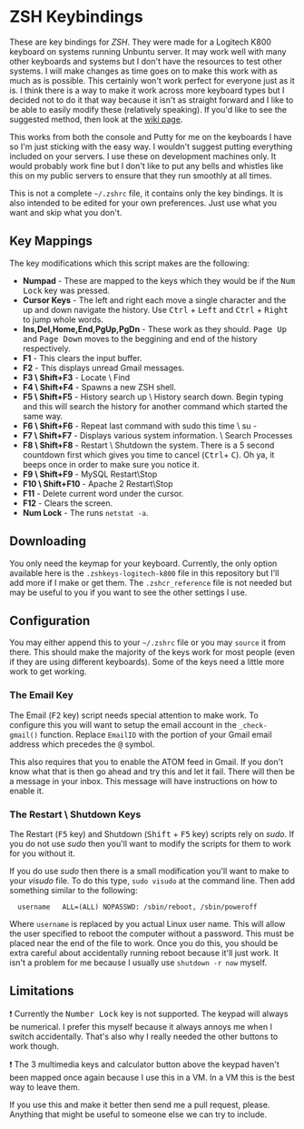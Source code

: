 ZSH Keybindings
===============

These are key bindings for *ZSH*. They were made for a Logitech K800 keyboard
on systems running Unbuntu server. It may work well with many other keyboards 
and systems but I don't have the resources to test other systems. I will make
changes as time goes on to make this work with as much as is possible. This 
certainly won't work perfect for everyone just as it is. I think there is
a way to make it work across more keyboard types but I decided not to do it
that way because it isn't as straight forward and I like to be able to easily
modify these (relatively speaking). If you'd like to see the suggested method,
then look at the [wiki page](http://zshwiki.org/home/zle/bindkeys).

This works from both the console and Putty for me on the keyboards I have so
I'm just sticking with the easy way. I wouldn't suggest putting everything
included on your servers. I use these on development machines only. It would
probably work fine but I don't like to put any bells and whistles like this 
on my public servers to ensure that they run smoothly at all times.

This is not a complete `~/.zshrc` file, it contains only the key bindings. It
is also intended to be edited for your own preferences. Just use what you want
and skip what you don't.


## Key Mappings ##
   The key modifications which this script makes are the following:


   - **Numpad** - These are mapped to the keys which they would be if the 
          <kbd>Num Lock</kbd> key was pressed.
   - **Cursor Keys** - The left and right each move a single character and the 
          up and down navigate the history. Use <kbd>Ctrl</kbd> + 
          <kbd>Left</kbd> and <kbd>Ctrl</kbd> + <kbd>Right</kbd> to jump whole
          words.
   - **Ins,Del,Home,End,PgUp,PgDn** - These work as they should. 
          <kbd>Page Up</kbd> and <kbd>Page Down</kbd> moves to the beggining
          and end of the history respectively.
   - **F1** - This clears the input buffer.
   - **F2** - This displays unread Gmail messages.
   - **F3 \ Shift+F3** - Locate \ Find
   - **F4 \ Shift+F4** - Spawns a new ZSH shell.
   - **F5 \ Shift+F5** - History search up \ History search down. Begin typing 
          and this will search the history for another command which started
          the same way.
   - **F6 \ Shift+F6** - Repeat last command with sudo this time \ su -
   - **F7 \ Shift+F7** - Displays various system information. \ Search Processes
   - **F8 \ Shift+F8** - Restart \ Shutdown the system. There is a 5 second
          countdown first which gives you time to cancel (<kbd>Ctrl</kbd>+
          <kbd>C</kbd>). Oh ya, it beeps once in order to make sure you notice
          it.
   - **F9 \ Shift+F9** - MySQL Restart\Stop
   - **F10 \ Shift+F10** - Apache 2 Restart\Stop
   - **F11** - Delete current word under the cursor.
   - **F12** - Clears the screen.
   - **Num Lock** - The runs `netstat -a`.

## Downloading ##

You only need the keymap for your keyboard. Currently, the only option available
here is the `.zshkeys-logitech-k800` file in this repository but I'll add more
if I make or get them. The `.zshcr_reference` file is not needed but may be
useful to you if you want to see the other settings I use.


## Configuration ##

You may either append this to your `~/.zshrc` file or you may `source` it from 
there. This should make the majority of the keys work for most people (even if
they are using different keyboards). Some of the keys need a little more work
to get working.

### The Email Key ###

The Email (<kbd>F2</kbd> key) script needs special attention to make work. To
configure this you will want to setup the email account in the `_check-gmail()`
function. Replace `EmailID` with the portion of your Gmail email address which
precedes the <kbd>@</kbd> symbol.

This also requires that you to enable the ATOM feed in Gmail. If you don't know 
what that is then go ahead and try this and let it fail. There will then be a 
message in your inbox. This message will have instructions on how to enable it. 

### The Restart \ Shutdown Keys ###

The Restart (<kbd>F5</kbd> key) and Shutdown (<kbd>Shift</kbd> + <kbd>F5</kbd>
key) scripts rely on *sudo*. If you do not use *sudo* then you'll want to modify
the scripts for them to work for you without it.

If you do use *sudo* then there is a small modification you'll want to make
to your *visudo* file. To do this type, `sudo visudo` at the command line.
Then add something similar to the following:

      username   ALL=(ALL) NOPASSWD: /sbin/reboot, /sbin/poweroff

Where `username` is replaced by you actual Linux user name. This will allow the
user specified to reboot the computer without a password. This must be placed
near the end of the file to work. Once you do this, you should be extra careful
about accidentally running reboot because it'll just work. It isn't a problem
for me because I usually use `shutdown -r now` myself.


## Limitations ##

:heavy_exclamation_mark: Currently the <kbd>Number Lock</kbd> key is not
supported. The keypad will always be numerical. I prefer this myself because
it always annoys me when I switch accidentally. That's also why I really
needed the other buttons to work though.

:heavy_exclamation_mark: The 3 multimedia keys and calculator button above
the keypad haven't been mapped once again because I use this in a VM. In a
VM this is the best way to leave them.

If you use this and make it better then send me a pull request, please. 
Anything that might be useful to someone else we can try to include. 
